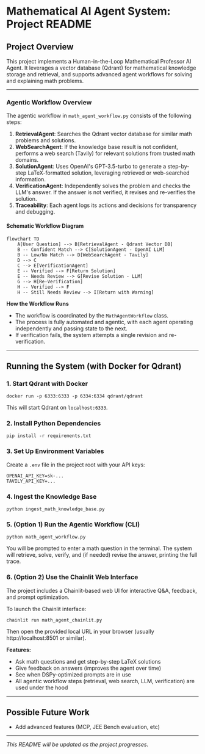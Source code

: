 # Mathematical AI Agent System: Project README

## Project Overview
This project implements a Human-in-the-Loop Mathematical Professor AI Agent. It leverages a vector database (Qdrant) for mathematical knowledge storage and retrieval, and supports advanced agent workflows for solving and explaining math problems.


---


### Agentic Workflow Overview

The agentic workflow in `math_agent_workflow.py` consists of the following steps:

1. **RetrievalAgent**: Searches the Qdrant vector database for similar math problems and solutions.
2. **WebSearchAgent**: If the knowledge base result is not confident, performs a web search (Tavily) for relevant solutions from trusted math domains.
3. **SolutionAgent**: Uses OpenAI's GPT-3.5-turbo to generate a step-by-step LaTeX-formatted solution, leveraging retrieved or web-searched information.
4. **VerificationAgent**: Independently solves the problem and checks the LLM's answer. If the answer is not verified, it revises and re-verifies the solution.
5. **Traceability**: Each agent logs its actions and decisions for transparency and debugging.

#### Schematic Workflow Diagram

```mermaid
flowchart TD
    A[User Question] --> B[RetrievalAgent - Qdrant Vector DB]
    B -- Confident Match --> C[SolutionAgent - OpenAI LLM]
    B -- Low/No Match --> D[WebSearchAgent - Tavily]
    D --> C
    C --> E[VerificationAgent]
    E -- Verified --> F[Return Solution]
    E -- Needs Review --> G[Revise Solution - LLM]
    G --> H[Re-Verification]
    H -- Verified --> F
    H -- Still Needs Review --> I[Return with Warning]
```

**How the Workflow Runs**

- The workflow is coordinated by the `MathAgentWorkflow` class.
- The process is fully automated and agentic, with each agent operating independently and passing state to the next.
- If verification fails, the system attempts a single revision and re-verification.

---
## Running the System (with Docker for Qdrant)

### 1. Start Qdrant with Docker

```
docker run -p 6333:6333 -p 6334:6334 qdrant/qdrant
```

This will start Qdrant on `localhost:6333`.

### 2. Install Python Dependencies

```
pip install -r requirements.txt
```

### 3. Set Up Environment Variables

Create a `.env` file in the project root with your API keys:

```
OPENAI_API_KEY=sk-...
TAVILY_API_KEY=...
```

### 4. Ingest the Knowledge Base

```
python ingest_math_knowledge_base.py
```


### 5. (Option 1) Run the Agentic Workflow (CLI)

```
python math_agent_workflow.py
```

You will be prompted to enter a math question in the terminal. The system will retrieve, solve, verify, and (if needed) revise the answer, printing the full trace.

### 6. (Option 2) Use the Chainlit Web Interface

The project includes a Chainlit-based web UI for interactive Q&A, feedback, and prompt optimization.

To launch the Chainlit interface:

```
chainlit run math_agent_chainlit.py
```

Then open the provided local URL in your browser (usually http://localhost:8501 or similar).

**Features:**
- Ask math questions and get step-by-step LaTeX solutions
- Give feedback on answers (improves the agent over time)
- See when DSPy-optimized prompts are in use
- All agentic workflow steps (retrieval, web search, LLM, verification) are used under the hood

---

## Possible Future Work
- Add advanced features (MCP, JEE Bench evaluation, etc)
---
_This README will be updated as the project progresses._
